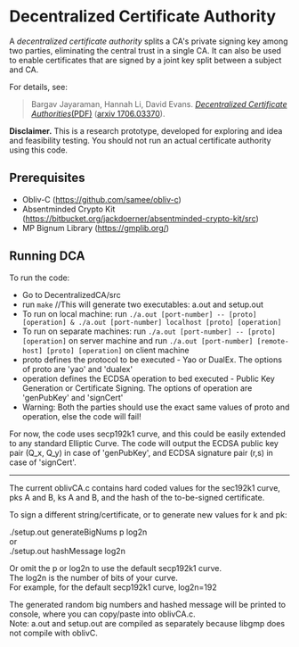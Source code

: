# Decentralized Certificate Authority

A _decentralized certificate authority_ splits a CA's private signing key among two parties, eliminating the central trust in a single CA. It can also be used to enable certificates that are signed by a joint key split between a subject and CA.

For details, see:

> Bargav Jayaraman, Hannah Li, David Evans. [_Decentralized Certificate Authorities_(PDF)](https://oblivc.org/docs/dca.pdf) 
([arxiv 1706.03370](https://arxiv.org/abs/1706.03370)).

**Disclaimer.** This is a research prototype, developed for exploring and idea and feasibility testing. You should not run an actual certificate authority using this code.

## Prerequisites

 - Obliv-C (https://github.com/samee/obliv-c)
 - Absentminded Crypto Kit (https://bitbucket.org/jackdoerner/absentminded-crypto-kit/src)
 - MP Bignum Library (https://gmplib.org/)

## Running DCA

To run the code:
- Go to DecentralizedCA/src
- run `make` //This will generate two executables: a.out and setup.out
- To run on local machine: run `./a.out [port-number] -- [proto] [operation] & ./a.out [port-number] localhost [proto] [operation]`
- To run on separate machines: run `./a.out [port-number] -- [proto] [operation]` on server machine and run `./a.out [port-number] [remote-host] [proto] [operation]` on client machine
- proto defines the protocol to be executed - Yao or DualEx. The options of proto are 'yao' and 'dualex'
- operation defines the ECDSA operation to bed executed - Public Key Generation or Certificate Signing. The options of operation are 'genPubKey' and 'signCert'
- Warning: Both the parties should use the exact same values of proto and operation, else the code will fail!

For now, the code uses secp192k1 curve, and this could be easily extended to any standard Elliptic Curve. The code will output the ECDSA public key pair (Q_x, Q_y) in case of 'genPubKey', and ECDSA signature pair (r,s) in case of 'signCert'.

---

The current oblivCA.c contains hard coded values for the sec192k1 curve, pks A and B, ks A and B, and the hash of the to-be-signed certificate. 

To sign a different string/certificate, or to generate new values for k and pk:

   ./setup.out generateBigNums p log2n  
 or   
   ./setup.out hashMessage log2n   

Or omit the p or log2n to use the default secp192k1 curve.   
The log2n is the number of bits of your curve.   
For example, for the default secp192k1 curve, log2n=192  

The generated random big numbers and hashed message will be printed to console, where you can copy/paste into oblivCA.c.   
Note: a.out and setup.out are compiled as separately because libgmp does not compile with oblivC.   
